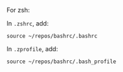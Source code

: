 For zsh:

In `.zshrc`, add:
```
source ~/repos/bashrc/.bashrc
```

In `.zprofile`, add:
```
source ~/repos/bashrc/.bash_profile
```

